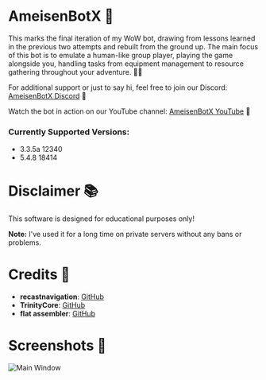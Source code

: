 # AmeisenBotX 🐜

This marks the final iteration of my WoW bot, drawing from lessons learned in the previous two attempts and rebuilt from the ground up. The main focus of this bot is to emulate a human-like group player, playing the game alongside you, handling tasks from equipment management to resource gathering throughout your adventure. 🤖🔄

For additional support or just to say hi, feel free to join our Discord: [AmeisenBotX Discord](https://discord.gg/hynCAdfjpy) 🚀

Watch the bot in action on our YouTube channel: [AmeisenBotX YouTube](https://www.youtube.com/channel/UCxwiiRjjQVETtatGzKAoIcQ) 🎥

### Currently Supported Versions:

- 3.3.5a 12340
- 5.4.8 18414

# Disclaimer 📚

This software is designed for educational purposes only! 

**Note:** I've used it for a long time on private servers without any bans or problems. 

# Credits 🙌

- **recastnavigation**: [GitHub](https://github.com/recastnavigation/recastnavigation)
- **TrinityCore**: [GitHub](https://github.com/TrinityCore/TrinityCore)
- **flat assembler**: [GitHub](https://github.com/flatAssembler/flatAssembler)

# Screenshots 📸

![Main Window](https://raw.githubusercontent.com/Jnnshschl/AmeisenBotX/master/images/mainWindow.PNG "Main Window")
